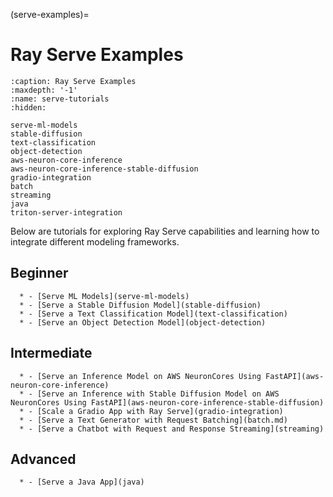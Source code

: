 (serve-examples)=

# Ray Serve Examples

```{toctree}
:caption: Ray Serve Examples
:maxdepth: '-1'
:name: serve-tutorials
:hidden:

serve-ml-models
stable-diffusion
text-classification
object-detection
aws-neuron-core-inference
aws-neuron-core-inference-stable-diffusion
gradio-integration
batch
streaming
java
triton-server-integration
```

Below are tutorials for exploring Ray Serve capabilities and learning how to integrate different modeling frameworks.

Beginner
--------

```{list-table}
  * - [Serve ML Models](serve-ml-models)
  * - [Serve a Stable Diffusion Model](stable-diffusion)
  * - [Serve a Text Classification Model](text-classification)
  * - [Serve an Object Detection Model](object-detection)
```

Intermediate
------------

```{list-table}
  * - [Serve an Inference Model on AWS NeuronCores Using FastAPI](aws-neuron-core-inference)
  * - [Serve an Inference with Stable Diffusion Model on AWS NeuronCores Using FastAPI](aws-neuron-core-inference-stable-diffusion)
  * - [Scale a Gradio App with Ray Serve](gradio-integration)
  * - [Serve a Text Generator with Request Batching](batch.md)
  * - [Serve a Chatbot with Request and Response Streaming](streaming)
```

Advanced
--------

```{list-table}
  * - [Serve a Java App](java)
```